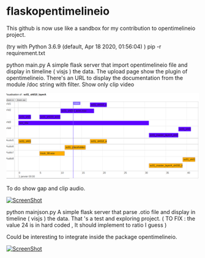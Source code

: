 # flaskopentimelineio

This github is now use like a sandbox for my contribution to opentimelineio project.

(try with Python 3.6.9 (default, Apr 18 2020, 01:56:04)  ) 
pip -r requirement.txt

python main.py
A simple flask server that import opentimelineio file and display in timeline ( visjs ) the data.
The upload page show the plugin of opentimelineio.
There's an URL to display the documentation from the module /doc string with filter.
Show only clip video

![alt text](otio.png "screenshot with premiere_exemple.xml")



To do show gap and clip audio.

[![ScreenShot](https://img.youtube.com/vi/p9VW79ShkU0/0.jpg)](https://youtu.be/p9VW79ShkU0)

 

python mainjson.py 
A simple flask server that parse .otio file and display in timeline ( visjs ) the data.
That 's a test and exploring project. 
( TO FIX : the value 24 is in hard coded , It should implement to ratio I guess )

Could be interesting to integrate inside the package opentimelineio.


[![ScreenShot](https://img.youtube.com/vi/GH9yPvCsNuw/0.jpg)](https://www.youtube.com/watch?v=GH9yPvCsNuw)


